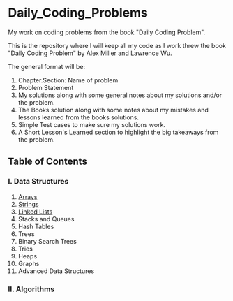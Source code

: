 # Daily_Coding_Problems
My work on coding problems from the book "Daily Coding Problem".

This is the repository where I will keep all my code as I work threw the book "Daily Coding Problem" by Alex Miller and Lawrence Wu. 

The general format will be:

1. Chapter.Section: Name of problem
2. Problem Statement
3. My solutions along with some general notes about my solutions and/or the problem.
4. The Books solution along with some notes about my mistakes and lessons learned from the books solutions.
5. Simple Test cases to make sure my solutions work.
6. A Short Lesson's Learned section to highlight the big takeaways from the problem.

## Table of Contents

### I. Data Structures
1. [Arrays](https://github.com/JSheldon3488/Daily_Coding_Problems/tree/master/Chapter1_Arrays)
2. [Strings](https://github.com/JSheldon3488/Daily_Coding_Problems/tree/master/Chapter2_Strings)
3. [Linked Lists]()
4. Stacks and Queues
5. Hash Tables
6. Trees
7. Binary Search Trees
8. Tries
9. Heaps
10. Graphs
11. Advanced Data Structures

### II. Algorithms
